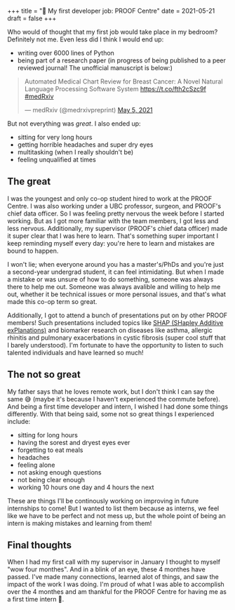 +++
title = "💼 My first developer job: PROOF Centre"
date = 2021-05-21
draft = false
+++

Who would of thought that my first job would take place in my bedroom? <!-- more --> Definitely not me. Even less did I think I would end up:
- writing over 6000 lines of Python
- being part of a research paper (in progress of being published to a peer reviewed journal! The unofficial manuscript is below:)

<blockquote class="twitter-tweet"><p lang="en" dir="ltr">Automated Medical Chart Review for Breast Cancer: A Novel Natural Language Processing Software System <a href="https://t.co/fth2cSzc9f">https://t.co/fth2cSzc9f</a> <a href="https://twitter.com/hashtag/medRxiv?src=hash&amp;ref_src=twsrc%5Etfw">#medRxiv</a></p>&mdash; medRxiv (@medrxivpreprint) <a href="https://twitter.com/medrxivpreprint/status/1389786855286128641?ref_src=twsrc%5Etfw">May 5, 2021</a></blockquote> <script async src="https://platform.twitter.com/widgets.js" charset="utf-8"></script> 


But not everything was *great*. I also ended up:
- sitting for very long hours
- getting horrible headaches and super dry eyes
- multitasking (when I really shouldn't be)
- feeling unqualified at times

## The great
I was the youngest and only co-op student hired to work at the PROOF Centre. I was also working under a UBC professor, surgeon, and PROOF's chief data officer. So I was feeling pretty nervous the week before I started working. But as I got more familiar with the team members, I got less and less nervous. Additionally, my supervisor (PROOF's chief data officer) made it super clear that I was here to learn. That's something super important I keep reminding myself every day: you're here to learn and mistakes are bound to happen. 

I won't lie; when everyone around you has a master's/PhDs and you're just a second-year undergrad student, it can feel intimidating. But when I made a mistake or was unsure of how to do something, someone was always there to help me out. Someone was always avalible and willing to help me out, whether it be technical issues or more personal issues,  and that's what made this co-op term so great.

Additionally, I got to attend a bunch of presentations put on by other PROOF members! Such presentations included topics like [SHAP (SHapley Additive exPlanations)](https://shap.readthedocs.io/en/latest/) and biomarker research on diseases like asthma, allergic rhinitis and pulmonary exacerbations in cystic fibrosis (super cool stuff that I barely understood). I'm fortunate to have the opportunity to listen to such talented individuals and have learned so much!

## The not so great
My father says that he loves remote work, but I don't think I can say the same 😅 (maybe it's because I haven't experienced the commute before). And being a first time developer and intern, I wished I had done some things differently. With that being said, some not so great things I experienced include: 

- sitting for long hours
- having the sorest and dryest eyes ever
- forgetting to eat meals
- headaches
- feeling alone
- not asking enough questions
- not being clear enough
- working 10 hours one day and 4 hours the next

These are things I'll be continously working on improving in future internships to come! But I wanted to list them because as interns, we feel like we have to be perfect and not mess up, but the whole point of being an intern is making mistakes and learning from them!

## Final thoughts
When I had my first call with my supervisor in January I thought to myself "wow four monthes". And in a blink of an eye, these 4 monthes have passed. I've made many connections, learned alot of things, and saw the impact of the work I was doing. I'm proud of what I was able to accomplish over the 4 monthes and am thankful for the PROOF Centre for having me as a first time intern 💖.

